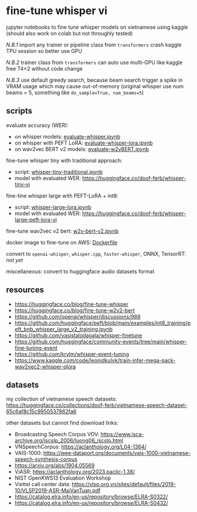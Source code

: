 # fine-tune whisper vi

jupyter notebooks to fine tune whisper models on vietnamese using kaggle (should also work on colab but not throughly tested)

*N.B.1* import any trainer or pipeline class from `transformers` crash kaggle TPU session so better use GPU

*N.B.2* trainer class from `transformers` can auto use multi-GPU like kaggle free T4×2 without code change

*N.B.3* use default greedy search, because beam search trigger a spike in VRAM usage which may cause out-of-memory (original whisper use num beams = 5, something like `do_sample=True, num_beams=5`)

## scripts

evaluate accuracy (WER):
- on whisper models: [evaluate-whisper.ipynb](eval/evaluate-whisper.ipynb)
- on whisper with PEFT LoRA: [evaluate-whisper-lora.ipynb](eval/evaluate-whisper-lora.ipynb)
- on wav2vec BERT v2 models: [evaluate-w2vBERT.ipynb](eval/evaluate-w2vBERT.ipynb)

fine-tune whisper tiny with traditional approach:
- script: [whisper-tiny-traditional.ipynb](train/whisper-tiny-traditional.ipynb)
- model with evaluated WER: https://huggingface.co/doof-ferb/whisper-tiny-vi

fine-tine whisper large with PEFT-LoRA + int8:
- script: [whisper-large-lora.ipynb](train/whisper-large-lora.ipynb)
- model with evaluated WER: https://huggingface.co/doof-ferb/whisper-large-peft-lora-vi

fine-tune wav2vec v2 bert: [w2v-bert-v2.ipynb](train/w2v-bert-v2.ipynb)

docker image to fine-tune on AWS: [Dockerfile](docker/Dockerfile)

convert to `openai-whisper`, `whisper.cpp`, `faster-whisper`, ONNX, TensorRT: *not yet*

miscellaneous: convert to huggingface audio datasets format

## resources

- https://huggingface.co/blog/fine-tune-whisper
- https://huggingface.co/blog/fine-tune-w2v2-bert
- https://github.com/openai/whisper/discussions/988
- https://github.com/huggingface/peft/blob/main/examples/int8_training/peft_bnb_whisper_large_v2_training.ipynb
- https://github.com/vasistalodagala/whisper-finetune
- https://github.com/huggingface/community-events/tree/main/whisper-fine-tuning-event
- https://github.com/krylm/whisper-event-tuning
- https://www.kaggle.com/code/leonidkulyk/train-infer-mega-pack-wav2vec2-whisper-qlora

## datasets

my collection of vietnamese speech datasets: https://huggingface.co/collections/doof-ferb/vietnamese-speech-dataset-65c6af8c15c9950537862fa6

other datasets but cannot find download links:
- Broadcasting Speech Corpus VOV: https://www.isca-archive.org/iscslp_2006/luong06_iscslp.html
- VNSpeechCorpus: https://aclanthology.org/L04-1364/
- VAIS-1000: https://ieee-dataport.org/documents/vais-1000-vietnamese-speech-synthesis-corpus
- https://arxiv.org/abs/1904.05569
- ViASR: https://aclanthology.org/2023.paclic-1.38/
- NIST OpenKWS13 Evaluation Workshop
- Viettel call center data: https://vlsp.org.vn/sites/default/files/2019-10/VLSP2019-ASR-MaiVanTuan.pdf
- https://catalog.elra.info/en-us/repository/browse/ELRA-S0322/
- https://catalog.elra.info/en-us/repository/browse/ELRA-S0432/
